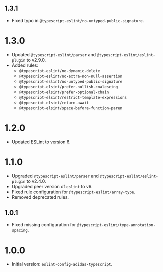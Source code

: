 ## 1.3.1

- Fixed typo in `@typescript-eslint/no-untyped-public-signature`.

# 1.3.0

- Updated `@typescript-eslint/parser` and `@typescript-eslint/eslint-plugin` to v2.9.0.
- Added rules:
    - `@typescript-eslint/no-dynamic-delete`
    - `@typescript-eslint/no-extra-non-null-assertion`
    - `@typescript-eslint/no-untyped-public-signature`
    - `@typescript-elsint/prefer-nullish-coalescing`
    - `@typescript-elsint/prefer-optional-chain`
    - `@typescript-elsint/restrict-template-expressions`
    - `@typescript-elsint/return-await`
    - `@typescript-elsint/space-before-function-paren`

# 1.2.0

- Updated ESLint to version 6.

# 1.1.0

- Upgraded `@typescript-eslint/parser` and `@typescript-eslint/eslint-plugin` to v2.4.0.
- Upgraded peer version of `eslint` to v6.
- Fixed rule configuration for `@typescript-eslint/array-type`.
- Removed deprecated rules.

## 1.0.1

- Fixed missing configuration for `@typescript-eslint/type-annotation-spacing`.

# 1.0.0

- Initial version: `eslint-config-adidas-typescript`.

